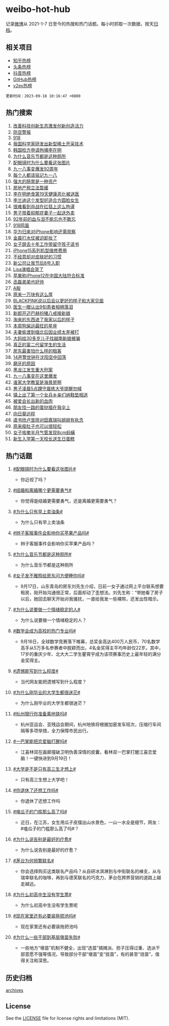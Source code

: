 # weibo-hot-hub

记录[微博](https://www.weibo.com)从 2021-1-7 日至今的热搜和热门话题。每小时抓取一次数据，按天[归档](archives)。

## 相关项目

- [知乎热榜](https://github.com/lonnyzhang423/zhihu-hot-hub)
- [头条热榜](https://github.com/lonnyzhang423/toutiao-hot-hub)
- [抖音热榜](https://github.com/lonnyzhang423/douyin-hot-hub)
- [GitHub热榜](https://github.com/lonnyzhang423/github-hot-hub)
- [v2ex热榜](https://github.com/lonnyzhang423/v2ex-hot-hub)


`更新时间：2023-09-18 10:16:47 +0800`

## 热门搜索

1. [改善科技创新生态激发创新创造活力](https://m.weibo.cn/search?containerid=100103type%3D1%26t%3D10%26q%3D%23%E6%94%B9%E5%96%84%E7%A7%91%E6%8A%80%E5%88%9B%E6%96%B0%E7%94%9F%E6%80%81%E6%BF%80%E5%8F%91%E5%88%9B%E6%96%B0%E5%88%9B%E9%80%A0%E6%B4%BB%E5%8A%9B%23&stream_entry_id=51&isnewpage=1&extparam=seat%3D1%26cate%3D10103%26stream_entry_id%3D51%26pos%3D0%26dgr%3D0%26c_type%3D51%26filter_type%3Drealtimehot%26display_time%3D1695003406%26pre_seqid%3D169500340647306408136)
1. [防空警报](https://m.weibo.cn/search?containerid=100103type%3D1%26t%3D10%26q%3D%E9%98%B2%E7%A9%BA%E8%AD%A6%E6%8A%A5&stream_entry_id=31&isnewpage=1&extparam=seat%3D1%26cate%3D5001%26stream_entry_id%3D31%26flag%3D1%26filter_type%3Drealtimehot%26c_type%3D31%26lcate%3D5001%26pos%3D0%26q%3D%25E9%2598%25B2%25E7%25A9%25BA%25E8%25AD%25A6%25E6%258A%25A5%26dgr%3D0%26band_rank%3D1%26realpos%3D1%26display_time%3D1695003406%26pre_seqid%3D169500340647306408136)
1. [918](https://m.weibo.cn/search?containerid=100103type%3D1%26t%3D10%26q%3D918&stream_entry_id=31&isnewpage=1&extparam=seat%3D1%26cate%3D5001%26stream_entry_id%3D31%26flag%3D16%26filter_type%3Drealtimehot%26c_type%3D31%26lcate%3D5001%26pos%3D1%26q%3D918%26dgr%3D0%26band_rank%3D2%26realpos%3D2%26display_time%3D1695003406%26pre_seqid%3D169500340647306408136)
1. [我国科学家研发出新型稀土开采技术](https://m.weibo.cn/search?containerid=100103type%3D1%26t%3D10%26q%3D%23%E6%88%91%E5%9B%BD%E7%A7%91%E5%AD%A6%E5%AE%B6%E7%A0%94%E5%8F%91%E5%87%BA%E6%96%B0%E5%9E%8B%E7%A8%80%E5%9C%9F%E5%BC%80%E9%87%87%E6%8A%80%E6%9C%AF%23&stream_entry_id=31&isnewpage=1&extparam=seat%3D1%26cate%3D5001%26stream_entry_id%3D31%26flag%3D0%26filter_type%3Drealtimehot%26c_type%3D31%26lcate%3D5001%26pos%3D2%26q%3D%2523%25E6%2588%2591%25E5%259B%25BD%25E7%25A7%2591%25E5%25AD%25A6%25E5%25AE%25B6%25E7%25A0%2594%25E5%258F%2591%25E5%2587%25BA%25E6%2596%25B0%25E5%259E%258B%25E7%25A8%2580%25E5%259C%259F%25E5%25BC%2580%25E9%2587%2587%25E6%258A%2580%25E6%259C%25AF%2523%26dgr%3D0%26band_rank%3D3%26realpos%3D3%26display_time%3D1695003406%26pre_seqid%3D169500340647306408136)
1. [韩国检方申请拘捕李在明](https://m.weibo.cn/search?containerid=100103type%3D1%26t%3D10%26q%3D%23%E9%9F%A9%E5%9B%BD%E6%A3%80%E6%96%B9%E7%94%B3%E8%AF%B7%E6%8B%98%E6%8D%95%E6%9D%8E%E5%9C%A8%E6%98%8E%23&stream_entry_id=31&isnewpage=1&extparam=seat%3D1%26cate%3D5001%26stream_entry_id%3D31%26flag%3D1%26filter_type%3Drealtimehot%26c_type%3D31%26lcate%3D5001%26pos%3D3%26q%3D%2523%25E9%259F%25A9%25E5%259B%25BD%25E6%25A3%2580%25E6%2596%25B9%25E7%2594%25B3%25E8%25AF%25B7%25E6%258B%2598%25E6%258D%2595%25E6%259D%258E%25E5%259C%25A8%25E6%2598%258E%2523%26dgr%3D0%26band_rank%3D4%26realpos%3D4%26display_time%3D1695003406%26pre_seqid%3D169500340647306408136)
1. [为什么音乐节都是这种厕所](https://m.weibo.cn/search?containerid=100103type%3D1%26t%3D10%26q%3D%23%E4%B8%BA%E4%BB%80%E4%B9%88%E9%9F%B3%E4%B9%90%E8%8A%82%E9%83%BD%E6%98%AF%E8%BF%99%E7%A7%8D%E5%8E%95%E6%89%80%23&stream_entry_id=31&isnewpage=1&extparam=seat%3D1%26cate%3D5001%26stream_entry_id%3D31%26flag%3D1%26filter_type%3Drealtimehot%26c_type%3D31%26lcate%3D5001%26pos%3D4%26q%3D%2523%25E4%25B8%25BA%25E4%25BB%2580%25E4%25B9%2588%25E9%259F%25B3%25E4%25B9%2590%25E8%258A%2582%25E9%2583%25BD%25E6%2598%25AF%25E8%25BF%2599%25E7%25A7%258D%25E5%258E%2595%25E6%2589%2580%2523%26dgr%3D0%26band_rank%3D5%26realpos%3D5%26display_time%3D1695003406%26pre_seqid%3D169500340647306408136)
1. [配眼镜时为什么要看这张图片](https://m.weibo.cn/search?containerid=100103type%3D1%26t%3D10%26q%3D%23%E9%85%8D%E7%9C%BC%E9%95%9C%E6%97%B6%E4%B8%BA%E4%BB%80%E4%B9%88%E8%A6%81%E7%9C%8B%E8%BF%99%E5%BC%A0%E5%9B%BE%E7%89%87%23&stream_entry_id=31&isnewpage=1&extparam=seat%3D1%26cate%3D5001%26stream_entry_id%3D31%26flag%3D2%26filter_type%3Drealtimehot%26c_type%3D31%26lcate%3D5001%26pos%3D5%26q%3D%2523%25E9%2585%258D%25E7%259C%25BC%25E9%2595%259C%25E6%2597%25B6%25E4%25B8%25BA%25E4%25BB%2580%25E4%25B9%2588%25E8%25A6%2581%25E7%259C%258B%25E8%25BF%2599%25E5%25BC%25A0%25E5%259B%25BE%25E7%2589%2587%2523%26dgr%3D0%26band_rank%3D6%26realpos%3D6%26display_time%3D1695003406%26pre_seqid%3D169500340647306408136)
1. [九一八事变爆发92周年](https://m.weibo.cn/search?containerid=100103type%3D1%26t%3D10%26q%3D%23%E4%B9%9D%E4%B8%80%E5%85%AB%E4%BA%8B%E5%8F%98%E7%88%86%E5%8F%9192%E5%91%A8%E5%B9%B4%23&stream_entry_id=31&isnewpage=1&extparam=seat%3D1%26cate%3D5001%26stream_entry_id%3D31%26flag%3D16%26filter_type%3Drealtimehot%26c_type%3D31%26lcate%3D5001%26pos%3D6%26q%3D%2523%25E4%25B9%259D%25E4%25B8%2580%25E5%2585%25AB%25E4%25BA%258B%25E5%258F%2598%25E7%2588%2586%25E5%258F%259192%25E5%2591%25A8%25E5%25B9%25B4%2523%26dgr%3D0%26band_rank%3D7%26realpos%3D7%26display_time%3D1695003406%26pre_seqid%3D169500340647306408136)
1. [每个人都该铭记九一八](https://m.weibo.cn/search?containerid=100103type%3D1%26t%3D10%26q%3D%23%E6%AF%8F%E4%B8%AA%E4%BA%BA%E9%83%BD%E8%AF%A5%E9%93%AD%E8%AE%B0%E4%B9%9D%E4%B8%80%E5%85%AB%23&stream_entry_id=31&isnewpage=1&extparam=seat%3D1%26cate%3D5001%26stream_entry_id%3D31%26flag%3D16%26filter_type%3Drealtimehot%26c_type%3D31%26lcate%3D5001%26pos%3D7%26q%3D%2523%25E6%25AF%258F%25E4%25B8%25AA%25E4%25BA%25BA%25E9%2583%25BD%25E8%25AF%25A5%25E9%2593%25AD%25E8%25AE%25B0%25E4%25B9%259D%25E4%25B8%2580%25E5%2585%25AB%2523%26dgr%3D0%26band_rank%3D8%26realpos%3D8%26display_time%3D1695003406%26pre_seqid%3D169500340647306408136)
1. [强大的肠胃是一种资产](https://m.weibo.cn/search?containerid=100103type%3D1%26t%3D10%26q%3D%E5%BC%BA%E5%A4%A7%E7%9A%84%E8%82%A0%E8%83%83%E6%98%AF%E4%B8%80%E7%A7%8D%E8%B5%84%E4%BA%A7&stream_entry_id=31&isnewpage=1&extparam=seat%3D1%26cate%3D5001%26stream_entry_id%3D31%26flag%3D1%26filter_type%3Drealtimehot%26c_type%3D31%26lcate%3D5001%26pos%3D8%26q%3D%25E5%25BC%25BA%25E5%25A4%25A7%25E7%259A%2584%25E8%2582%25A0%25E8%2583%2583%25E6%2598%25AF%25E4%25B8%2580%25E7%25A7%258D%25E8%25B5%2584%25E4%25BA%25A7%26dgr%3D0%26band_rank%3D9%26realpos%3D9%26display_time%3D1695003406%26pre_seqid%3D169500340647306408136)
1. [房地产税立法暂缓](https://m.weibo.cn/search?containerid=100103type%3D1%26t%3D10%26q%3D%23%E6%88%BF%E5%9C%B0%E4%BA%A7%E7%A8%8E%E7%AB%8B%E6%B3%95%E6%9A%82%E7%BC%93%23&stream_entry_id=31&isnewpage=1&extparam=seat%3D1%26cate%3D5001%26stream_entry_id%3D31%26flag%3D1%26filter_type%3Drealtimehot%26c_type%3D31%26lcate%3D5001%26pos%3D9%26q%3D%2523%25E6%2588%25BF%25E5%259C%25B0%25E4%25BA%25A7%25E7%25A8%258E%25E7%25AB%258B%25E6%25B3%2595%25E6%259A%2582%25E7%25BC%2593%2523%26dgr%3D0%26band_rank%3D10%26realpos%3D10%26display_time%3D1695003406%26pre_seqid%3D169500340647306408136)
1. [李在明绝食第19天健康恶化被送医](https://m.weibo.cn/search?containerid=100103type%3D1%26t%3D10%26q%3D%23%E6%9D%8E%E5%9C%A8%E6%98%8E%E7%BB%9D%E9%A3%9F%E7%AC%AC19%E5%A4%A9%E5%81%A5%E5%BA%B7%E6%81%B6%E5%8C%96%E8%A2%AB%E9%80%81%E5%8C%BB%23&stream_entry_id=31&isnewpage=1&extparam=seat%3D1%26cate%3D5001%26stream_entry_id%3D31%26flag%3D2%26filter_type%3Drealtimehot%26c_type%3D31%26lcate%3D5001%26pos%3D10%26q%3D%2523%25E6%259D%258E%25E5%259C%25A8%25E6%2598%258E%25E7%25BB%259D%25E9%25A3%259F%25E7%25AC%25AC19%25E5%25A4%25A9%25E5%2581%25A5%25E5%25BA%25B7%25E6%2581%25B6%25E5%258C%2596%25E8%25A2%25AB%25E9%2580%2581%25E5%258C%25BB%2523%26dgr%3D0%26band_rank%3D11%26realpos%3D11%26display_time%3D1695003406%26pre_seqid%3D169500340647306408136)
1. [李兰迪这个发型好适合方圆脸女生](https://m.weibo.cn/search?containerid=100103type%3D1%26t%3D10%26q%3D%E6%9D%8E%E5%85%B0%E8%BF%AA%E8%BF%99%E4%B8%AA%E5%8F%91%E5%9E%8B%E5%A5%BD%E9%80%82%E5%90%88%E6%96%B9%E5%9C%86%E8%84%B8%E5%A5%B3%E7%94%9F&stream_entry_id=31&isnewpage=1&extparam=seat%3D1%26cate%3D5001%26stream_entry_id%3D31%26flag%3D0%26filter_type%3Drealtimehot%26c_type%3D31%26lcate%3D5001%26pos%3D11%26q%3D%25E6%259D%258E%25E5%2585%25B0%25E8%25BF%25AA%25E8%25BF%2599%25E4%25B8%25AA%25E5%258F%2591%25E5%259E%258B%25E5%25A5%25BD%25E9%2580%2582%25E5%2590%2588%25E6%2596%25B9%25E5%259C%2586%25E8%2584%25B8%25E5%25A5%25B3%25E7%2594%259F%26dgr%3D0%26band_rank%3D12%26realpos%3D12%26display_time%3D1695003406%26pre_seqid%3D169500340647306408136)
1. [很难看到肖战在红毯上这么拘谨](https://m.weibo.cn/search?containerid=100103type%3D1%26t%3D10%26q%3D%E5%BE%88%E9%9A%BE%E7%9C%8B%E5%88%B0%E8%82%96%E6%88%98%E5%9C%A8%E7%BA%A2%E6%AF%AF%E4%B8%8A%E8%BF%99%E4%B9%88%E6%8B%98%E8%B0%A8&stream_entry_id=31&isnewpage=1&extparam=seat%3D1%26cate%3D5001%26stream_entry_id%3D31%26flag%3D2%26filter_type%3Drealtimehot%26c_type%3D31%26lcate%3D5001%26pos%3D12%26q%3D%25E5%25BE%2588%25E9%259A%25BE%25E7%259C%258B%25E5%2588%25B0%25E8%2582%2596%25E6%2588%2598%25E5%259C%25A8%25E7%25BA%25A2%25E6%25AF%25AF%25E4%25B8%258A%25E8%25BF%2599%25E4%25B9%2588%25E6%258B%2598%25E8%25B0%25A8%26dgr%3D0%26band_rank%3D13%26realpos%3D13%26display_time%3D1695003406%26pre_seqid%3D169500340647306408136)
1. [男子带着抑郁症妻子一起送外卖](https://m.weibo.cn/search?containerid=100103type%3D1%26t%3D10%26q%3D%23%E7%94%B7%E5%AD%90%E5%B8%A6%E7%9D%80%E6%8A%91%E9%83%81%E7%97%87%E5%A6%BB%E5%AD%90%E4%B8%80%E8%B5%B7%E9%80%81%E5%A4%96%E5%8D%96%23&stream_entry_id=31&isnewpage=1&extparam=seat%3D1%26cate%3D5001%26stream_entry_id%3D31%26flag%3D1%26filter_type%3Drealtimehot%26c_type%3D31%26lcate%3D5001%26pos%3D13%26q%3D%2523%25E7%2594%25B7%25E5%25AD%2590%25E5%25B8%25A6%25E7%259D%2580%25E6%258A%2591%25E9%2583%2581%25E7%2597%2587%25E5%25A6%25BB%25E5%25AD%2590%25E4%25B8%2580%25E8%25B5%25B7%25E9%2580%2581%25E5%25A4%2596%25E5%258D%2596%2523%26dgr%3D0%26band_rank%3D14%26realpos%3D14%26display_time%3D1695003406%26pre_seqid%3D169500340647306408136)
1. [92年前的血与泪不能忘也不敢忘](https://m.weibo.cn/search?containerid=100103type%3D1%26t%3D10%26q%3D%2392%E5%B9%B4%E5%89%8D%E7%9A%84%E8%A1%80%E4%B8%8E%E6%B3%AA%E4%B8%8D%E8%83%BD%E5%BF%98%E4%B9%9F%E4%B8%8D%E6%95%A2%E5%BF%98%23&stream_entry_id=31&isnewpage=1&extparam=seat%3D1%26cate%3D5001%26stream_entry_id%3D31%26flag%3D0%26filter_type%3Drealtimehot%26c_type%3D31%26lcate%3D5001%26pos%3D14%26q%3D%252392%25E5%25B9%25B4%25E5%2589%258D%25E7%259A%2584%25E8%25A1%2580%25E4%25B8%258E%25E6%25B3%25AA%25E4%25B8%258D%25E8%2583%25BD%25E5%25BF%2598%25E4%25B9%259F%25E4%25B8%258D%25E6%2595%25A2%25E5%25BF%2598%2523%26dgr%3D0%26band_rank%3D15%26realpos%3D15%26display_time%3D1695003406%26pre_seqid%3D169500340647306408136)
1. [918鸣笛](https://m.weibo.cn/search?containerid=100103type%3D1%26t%3D10%26q%3D918%E9%B8%A3%E7%AC%9B&stream_entry_id=31&isnewpage=1&extparam=seat%3D1%26cate%3D5001%26stream_entry_id%3D31%26flag%3D1%26filter_type%3Drealtimehot%26c_type%3D31%26lcate%3D5001%26pos%3D15%26q%3D918%25E9%25B8%25A3%25E7%25AC%259B%26dgr%3D0%26band_rank%3D16%26realpos%3D16%26display_time%3D1695003406%26pre_seqid%3D169500340647306408136)
1. [华为归来对iPhone影响还需观察](https://m.weibo.cn/search?containerid=100103type%3D1%26t%3D10%26q%3D%23%E5%8D%8E%E4%B8%BA%E5%BD%92%E6%9D%A5%E5%AF%B9iPhone%E5%BD%B1%E5%93%8D%E8%BF%98%E9%9C%80%E8%A7%82%E5%AF%9F%23&stream_entry_id=31&isnewpage=1&extparam=seat%3D1%26cate%3D5001%26stream_entry_id%3D31%26flag%3D1%26filter_type%3Drealtimehot%26c_type%3D31%26lcate%3D5001%26pos%3D16%26q%3D%2523%25E5%258D%258E%25E4%25B8%25BA%25E5%25BD%2592%25E6%259D%25A5%25E5%25AF%25B9iPhone%25E5%25BD%25B1%25E5%2593%258D%25E8%25BF%2598%25E9%259C%2580%25E8%25A7%2582%25E5%25AF%259F%2523%26dgr%3D0%26band_rank%3D17%26realpos%3D17%26display_time%3D1695003406%26pre_seqid%3D169500340647306408136)
1. [金晨打水仗被迫卸妆了](https://m.weibo.cn/search?containerid=100103type%3D1%26t%3D10%26q%3D%23%E9%87%91%E6%99%A8%E6%89%93%E6%B0%B4%E4%BB%97%E8%A2%AB%E8%BF%AB%E5%8D%B8%E5%A6%86%E4%BA%86%23&stream_entry_id=31&isnewpage=1&extparam=seat%3D1%26cate%3D5001%26stream_entry_id%3D31%26flag%3D0%26filter_type%3Drealtimehot%26c_type%3D31%26lcate%3D5001%26pos%3D17%26q%3D%2523%25E9%2587%2591%25E6%2599%25A8%25E6%2589%2593%25E6%25B0%25B4%25E4%25BB%2597%25E8%25A2%25AB%25E8%25BF%25AB%25E5%258D%25B8%25E5%25A6%2586%25E4%25BA%2586%2523%26dgr%3D0%26band_rank%3D18%26realpos%3D18%26display_time%3D1695003406%26pre_seqid%3D169500340647306408136)
1. [女子辞去十年工作带留守孩子读书](https://m.weibo.cn/search?containerid=100103type%3D1%26t%3D10%26q%3D%23%E5%A5%B3%E5%AD%90%E8%BE%9E%E5%8E%BB%E5%8D%81%E5%B9%B4%E5%B7%A5%E4%BD%9C%E5%B8%A6%E7%95%99%E5%AE%88%E5%AD%A9%E5%AD%90%E8%AF%BB%E4%B9%A6%23&stream_entry_id=31&isnewpage=1&extparam=seat%3D1%26cate%3D5001%26stream_entry_id%3D31%26flag%3D32768%26filter_type%3Drealtimehot%26c_type%3D31%26lcate%3D5001%26pos%3D18%26q%3D%2523%25E5%25A5%25B3%25E5%25AD%2590%25E8%25BE%259E%25E5%258E%25BB%25E5%258D%2581%25E5%25B9%25B4%25E5%25B7%25A5%25E4%25BD%259C%25E5%25B8%25A6%25E7%2595%2599%25E5%25AE%2588%25E5%25AD%25A9%25E5%25AD%2590%25E8%25AF%25BB%25E4%25B9%25A6%2523%26dgr%3D0%26band_rank%3D19%26realpos%3D19%26display_time%3D1695003406%26pre_seqid%3D169500340647306408136)
1. [iPhone15系列机型维修费用](https://m.weibo.cn/search?containerid=100103type%3D1%26t%3D10%26q%3D%23iPhone15%E7%B3%BB%E5%88%97%E6%9C%BA%E5%9E%8B%E7%BB%B4%E4%BF%AE%E8%B4%B9%E7%94%A8%23&stream_entry_id=31&isnewpage=1&extparam=seat%3D1%26cate%3D5001%26stream_entry_id%3D31%26flag%3D1%26filter_type%3Drealtimehot%26c_type%3D31%26lcate%3D5001%26pos%3D19%26q%3D%2523iPhone15%25E7%25B3%25BB%25E5%2588%2597%25E6%259C%25BA%25E5%259E%258B%25E7%25BB%25B4%25E4%25BF%25AE%25E8%25B4%25B9%25E7%2594%25A8%2523%26dgr%3D0%26band_rank%3D20%26realpos%3D20%26display_time%3D1695003406%26pre_seqid%3D169500340647306408136)
1. [不经意却对皮肤好的习惯](https://m.weibo.cn/search?containerid=100103type%3D1%26t%3D10%26q%3D%23%E4%B8%8D%E7%BB%8F%E6%84%8F%E5%8D%B4%E5%AF%B9%E7%9A%AE%E8%82%A4%E5%A5%BD%E7%9A%84%E4%B9%A0%E6%83%AF%23&stream_entry_id=31&isnewpage=1&extparam=seat%3D1%26cate%3D5001%26stream_entry_id%3D31%26flag%3D0%26filter_type%3Drealtimehot%26c_type%3D31%26lcate%3D5001%26pos%3D20%26q%3D%2523%25E4%25B8%258D%25E7%25BB%258F%25E6%2584%258F%25E5%258D%25B4%25E5%25AF%25B9%25E7%259A%25AE%25E8%2582%25A4%25E5%25A5%25BD%25E7%259A%2584%25E4%25B9%25A0%25E6%2583%25AF%2523%26dgr%3D0%26band_rank%3D21%26realpos%3D21%26display_time%3D1695003406%26pre_seqid%3D169500340647306408136)
1. [新公司让我节后8号入职](https://m.weibo.cn/search?containerid=100103type%3D1%26t%3D10%26q%3D%23%E6%96%B0%E5%85%AC%E5%8F%B8%E8%AE%A9%E6%88%91%E8%8A%82%E5%90%8E8%E5%8F%B7%E5%85%A5%E8%81%8C%23&stream_entry_id=31&isnewpage=1&extparam=seat%3D1%26cate%3D5001%26stream_entry_id%3D31%26flag%3D1%26filter_type%3Drealtimehot%26c_type%3D31%26lcate%3D5001%26pos%3D21%26q%3D%2523%25E6%2596%25B0%25E5%2585%25AC%25E5%258F%25B8%25E8%25AE%25A9%25E6%2588%2591%25E8%258A%2582%25E5%2590%258E8%25E5%258F%25B7%25E5%2585%25A5%25E8%2581%258C%2523%26dgr%3D0%26band_rank%3D22%26realpos%3D22%26display_time%3D1695003406%26pre_seqid%3D169500340647306408136)
1. [Lisa演唱会哭了](https://m.weibo.cn/search?containerid=100103type%3D1%26t%3D10%26q%3D%23Lisa%E6%BC%94%E5%94%B1%E4%BC%9A%E5%93%AD%E4%BA%86%23&stream_entry_id=31&isnewpage=1&extparam=seat%3D1%26cate%3D5001%26stream_entry_id%3D31%26flag%3D2%26filter_type%3Drealtimehot%26c_type%3D31%26lcate%3D5001%26pos%3D22%26q%3D%2523Lisa%25E6%25BC%2594%25E5%2594%25B1%25E4%25BC%259A%25E5%2593%25AD%25E4%25BA%2586%2523%26dgr%3D0%26band_rank%3D23%26realpos%3D23%26display_time%3D1695003406%26pre_seqid%3D169500340647306408136)
1. [苹果称iPhone12在中国大陆符合标准](https://m.weibo.cn/search?containerid=100103type%3D1%26t%3D10%26q%3D%23%E8%8B%B9%E6%9E%9C%E7%A7%B0iPhone12%E5%9C%A8%E4%B8%AD%E5%9B%BD%E5%A4%A7%E9%99%86%E7%AC%A6%E5%90%88%E6%A0%87%E5%87%86%23&stream_entry_id=31&isnewpage=1&extparam=seat%3D1%26cate%3D5001%26stream_entry_id%3D31%26flag%3D0%26filter_type%3Drealtimehot%26c_type%3D31%26lcate%3D5001%26pos%3D23%26q%3D%2523%25E8%258B%25B9%25E6%259E%259C%25E7%25A7%25B0iPhone12%25E5%259C%25A8%25E4%25B8%25AD%25E5%259B%25BD%25E5%25A4%25A7%25E9%2599%2586%25E7%25AC%25A6%25E5%2590%2588%25E6%25A0%2587%25E5%2587%2586%2523%26dgr%3D0%26band_rank%3D24%26realpos%3D24%26display_time%3D1695003406%26pre_seqid%3D169500340647306408136)
1. [丞磊弟弟也好帅](https://m.weibo.cn/search?containerid=100103type%3D1%26t%3D10%26q%3D%23%E4%B8%9E%E7%A3%8A%E5%BC%9F%E5%BC%9F%E4%B9%9F%E5%A5%BD%E5%B8%85%23&stream_entry_id=31&isnewpage=1&extparam=seat%3D1%26cate%3D5001%26stream_entry_id%3D31%26flag%3D1%26filter_type%3Drealtimehot%26c_type%3D31%26lcate%3D5001%26pos%3D24%26q%3D%2523%25E4%25B8%259E%25E7%25A3%258A%25E5%25BC%259F%25E5%25BC%259F%25E4%25B9%259F%25E5%25A5%25BD%25E5%25B8%2585%2523%26dgr%3D0%26band_rank%3D25%26realpos%3D25%26display_time%3D1695003406%26pre_seqid%3D169500340647306408136)
1. [A股](https://m.weibo.cn/search?containerid=100103type%3D1%26t%3D10%26q%3DA%E8%82%A1&stream_entry_id=31&isnewpage=1&extparam=seat%3D1%26cate%3D5001%26stream_entry_id%3D31%26flag%3D1%26filter_type%3Drealtimehot%26c_type%3D31%26lcate%3D5001%26pos%3D25%26q%3DA%25E8%2582%25A1%26dgr%3D0%26band_rank%3D26%26realpos%3D26%26display_time%3D1695003406%26pre_seqid%3D169500340647306408136)
1. [原来一万块有这么厚](https://m.weibo.cn/search?containerid=100103type%3D1%26t%3D10%26q%3D%23%E5%8E%9F%E6%9D%A5%E4%B8%80%E4%B8%87%E5%9D%97%E6%9C%89%E8%BF%99%E4%B9%88%E5%8E%9A%23&stream_entry_id=31&isnewpage=1&extparam=seat%3D1%26cate%3D5001%26stream_entry_id%3D31%26flag%3D0%26filter_type%3Drealtimehot%26c_type%3D31%26lcate%3D5001%26pos%3D26%26q%3D%2523%25E5%258E%259F%25E6%259D%25A5%25E4%25B8%2580%25E4%25B8%2587%25E5%259D%2597%25E6%259C%2589%25E8%25BF%2599%25E4%25B9%2588%25E5%258E%259A%2523%26dgr%3D0%26band_rank%3D27%26realpos%3D27%26display_time%3D1695003406%26pre_seqid%3D169500340647306408136)
1. [BLACKPINK说以后会以更好的样子和大家见面](https://m.weibo.cn/search?containerid=100103type%3D1%26t%3D10%26q%3D%23BLACKPINK%E8%AF%B4%E4%BB%A5%E5%90%8E%E4%BC%9A%E4%BB%A5%E6%9B%B4%E5%A5%BD%E7%9A%84%E6%A0%B7%E5%AD%90%E5%92%8C%E5%A4%A7%E5%AE%B6%E8%A7%81%E9%9D%A2%23&stream_entry_id=31&isnewpage=1&extparam=seat%3D1%26cate%3D5001%26stream_entry_id%3D31%26flag%3D0%26filter_type%3Drealtimehot%26c_type%3D31%26lcate%3D5001%26pos%3D27%26q%3D%2523BLACKPINK%25E8%25AF%25B4%25E4%25BB%25A5%25E5%2590%258E%25E4%25BC%259A%25E4%25BB%25A5%25E6%259B%25B4%25E5%25A5%25BD%25E7%259A%2584%25E6%25A0%25B7%25E5%25AD%2590%25E5%2592%258C%25E5%25A4%25A7%25E5%25AE%25B6%25E8%25A7%2581%25E9%259D%25A2%2523%26dgr%3D0%26band_rank%3D28%26realpos%3D28%26display_time%3D1695003406%26pre_seqid%3D169500340647306408136)
1. [医生一眼认出9旬患者相拥落泪](https://m.weibo.cn/search?containerid=100103type%3D1%26t%3D10%26q%3D%23%E5%8C%BB%E7%94%9F%E4%B8%80%E7%9C%BC%E8%AE%A4%E5%87%BA9%E6%97%AC%E6%82%A3%E8%80%85%E7%9B%B8%E6%8B%A5%E8%90%BD%E6%B3%AA%23&stream_entry_id=31&isnewpage=1&extparam=seat%3D1%26cate%3D5001%26stream_entry_id%3D31%26flag%3D32768%26filter_type%3Drealtimehot%26c_type%3D31%26lcate%3D5001%26pos%3D28%26q%3D%2523%25E5%258C%25BB%25E7%2594%259F%25E4%25B8%2580%25E7%259C%25BC%25E8%25AE%25A4%25E5%2587%25BA9%25E6%2597%25AC%25E6%2582%25A3%25E8%2580%2585%25E7%259B%25B8%25E6%258B%25A5%25E8%2590%25BD%25E6%25B3%25AA%2523%26dgr%3D0%26band_rank%3D29%26realpos%3D29%26display_time%3D1695003406%26pre_seqid%3D169500340647306408136)
1. [新郎开迈巴赫扮猪八戒接新娘](https://m.weibo.cn/search?containerid=100103type%3D1%26t%3D10%26q%3D%23%E6%96%B0%E9%83%8E%E5%BC%80%E8%BF%88%E5%B7%B4%E8%B5%AB%E6%89%AE%E7%8C%AA%E5%85%AB%E6%88%92%E6%8E%A5%E6%96%B0%E5%A8%98%23&stream_entry_id=31&isnewpage=1&extparam=seat%3D1%26cate%3D5001%26stream_entry_id%3D31%26flag%3D0%26filter_type%3Drealtimehot%26c_type%3D31%26lcate%3D5001%26pos%3D29%26q%3D%2523%25E6%2596%25B0%25E9%2583%258E%25E5%25BC%2580%25E8%25BF%2588%25E5%25B7%25B4%25E8%25B5%25AB%25E6%2589%25AE%25E7%258C%25AA%25E5%2585%25AB%25E6%2588%2592%25E6%258E%25A5%25E6%2596%25B0%25E5%25A8%2598%2523%26dgr%3D0%26band_rank%3D30%26realpos%3D30%26display_time%3D1695003406%26pre_seqid%3D169500340647306408136)
1. [淘来的东西进了我家以后的样子](https://m.weibo.cn/search?containerid=100103type%3D1%26t%3D10%26q%3D%E6%B7%98%E6%9D%A5%E7%9A%84%E4%B8%9C%E8%A5%BF%E8%BF%9B%E4%BA%86%E6%88%91%E5%AE%B6%E4%BB%A5%E5%90%8E%E7%9A%84%E6%A0%B7%E5%AD%90&stream_entry_id=31&isnewpage=1&extparam=seat%3D1%26cate%3D5001%26stream_entry_id%3D31%26flag%3D1%26filter_type%3Drealtimehot%26c_type%3D31%26lcate%3D5001%26pos%3D30%26q%3D%25E6%25B7%2598%25E6%259D%25A5%25E7%259A%2584%25E4%25B8%259C%25E8%25A5%25BF%25E8%25BF%259B%25E4%25BA%2586%25E6%2588%2591%25E5%25AE%25B6%25E4%25BB%25A5%25E5%2590%258E%25E7%259A%2584%25E6%25A0%25B7%25E5%25AD%2590%26dgr%3D0%26band_rank%3D31%26realpos%3D31%26display_time%3D1695003406%26pre_seqid%3D169500340647306408136)
1. [本周狗屎运最旺的星座](https://m.weibo.cn/search?containerid=100103type%3D1%26t%3D10%26q%3D%E6%9C%AC%E5%91%A8%E7%8B%97%E5%B1%8E%E8%BF%90%E6%9C%80%E6%97%BA%E7%9A%84%E6%98%9F%E5%BA%A7&stream_entry_id=31&isnewpage=1&extparam=seat%3D1%26cate%3D5001%26stream_entry_id%3D31%26flag%3D0%26filter_type%3Drealtimehot%26c_type%3D31%26lcate%3D5001%26pos%3D31%26q%3D%25E6%259C%25AC%25E5%2591%25A8%25E7%258B%2597%25E5%25B1%258E%25E8%25BF%2590%25E6%259C%2580%25E6%2597%25BA%25E7%259A%2584%25E6%2598%259F%25E5%25BA%25A7%26dgr%3D0%26band_rank%3D32%26realpos%3D32%26display_time%3D1695003406%26pre_seqid%3D169500340647306408136)
1. [夫妻偷渡到缅北后因业绩太差被打](https://m.weibo.cn/search?containerid=100103type%3D1%26t%3D10%26q%3D%23%E5%A4%AB%E5%A6%BB%E5%81%B7%E6%B8%A1%E5%88%B0%E7%BC%85%E5%8C%97%E5%90%8E%E5%9B%A0%E4%B8%9A%E7%BB%A9%E5%A4%AA%E5%B7%AE%E8%A2%AB%E6%89%93%23&stream_entry_id=31&isnewpage=1&extparam=seat%3D1%26cate%3D5001%26stream_entry_id%3D31%26flag%3D0%26filter_type%3Drealtimehot%26c_type%3D31%26lcate%3D5001%26pos%3D32%26q%3D%2523%25E5%25A4%25AB%25E5%25A6%25BB%25E5%2581%25B7%25E6%25B8%25A1%25E5%2588%25B0%25E7%25BC%2585%25E5%258C%2597%25E5%2590%258E%25E5%259B%25A0%25E4%25B8%259A%25E7%25BB%25A9%25E5%25A4%25AA%25E5%25B7%25AE%25E8%25A2%25AB%25E6%2589%2593%2523%26dgr%3D0%26band_rank%3D33%26realpos%3D33%26display_time%3D1695003406%26pre_seqid%3D169500340647306408136)
1. [大妈给30多岁儿子找越南新娘被骗](https://m.weibo.cn/search?containerid=100103type%3D1%26t%3D10%26q%3D%23%E5%A4%A7%E5%A6%88%E7%BB%9930%E5%A4%9A%E5%B2%81%E5%84%BF%E5%AD%90%E6%89%BE%E8%B6%8A%E5%8D%97%E6%96%B0%E5%A8%98%E8%A2%AB%E9%AA%97%23&stream_entry_id=31&isnewpage=1&extparam=seat%3D1%26cate%3D5001%26stream_entry_id%3D31%26flag%3D1%26filter_type%3Drealtimehot%26c_type%3D31%26lcate%3D5001%26pos%3D33%26q%3D%2523%25E5%25A4%25A7%25E5%25A6%2588%25E7%25BB%259930%25E5%25A4%259A%25E5%25B2%2581%25E5%2584%25BF%25E5%25AD%2590%25E6%2589%25BE%25E8%25B6%258A%25E5%258D%2597%25E6%2596%25B0%25E5%25A8%2598%25E8%25A2%25AB%25E9%25AA%2597%2523%26dgr%3D0%26band_rank%3D34%26realpos%3D34%26display_time%3D1695003406%26pre_seqid%3D169500340647306408136)
1. [真正的富二代留学生的生活](https://m.weibo.cn/search?containerid=100103type%3D1%26t%3D10%26q%3D%E7%9C%9F%E6%AD%A3%E7%9A%84%E5%AF%8C%E4%BA%8C%E4%BB%A3%E7%95%99%E5%AD%A6%E7%94%9F%E7%9A%84%E7%94%9F%E6%B4%BB&stream_entry_id=31&isnewpage=1&extparam=seat%3D1%26cate%3D5001%26stream_entry_id%3D31%26flag%3D0%26filter_type%3Drealtimehot%26c_type%3D31%26lcate%3D5001%26pos%3D34%26q%3D%25E7%259C%259F%25E6%25AD%25A3%25E7%259A%2584%25E5%25AF%258C%25E4%25BA%258C%25E4%25BB%25A3%25E7%2595%2599%25E5%25AD%25A6%25E7%2594%259F%25E7%259A%2584%25E7%2594%259F%25E6%25B4%25BB%26dgr%3D0%26band_rank%3D35%26realpos%3D35%26display_time%3D1695003406%26pre_seqid%3D169500340647306408136)
1. [房东最害怕什么样的租客](https://m.weibo.cn/search?containerid=100103type%3D1%26t%3D10%26q%3D%23%E6%88%BF%E4%B8%9C%E6%9C%80%E5%AE%B3%E6%80%95%E4%BB%80%E4%B9%88%E6%A0%B7%E7%9A%84%E7%A7%9F%E5%AE%A2%23&stream_entry_id=31&isnewpage=1&extparam=seat%3D1%26cate%3D5001%26stream_entry_id%3D31%26flag%3D1%26filter_type%3Drealtimehot%26c_type%3D31%26lcate%3D5001%26pos%3D35%26q%3D%2523%25E6%2588%25BF%25E4%25B8%259C%25E6%259C%2580%25E5%25AE%25B3%25E6%2580%2595%25E4%25BB%2580%25E4%25B9%2588%25E6%25A0%25B7%25E7%259A%2584%25E7%25A7%259F%25E5%25AE%25A2%2523%26dgr%3D0%26band_rank%3D36%26realpos%3D36%26display_time%3D1695003406%26pre_seqid%3D169500340647306408136)
1. [14声警世钟在沈阳空中回荡](https://m.weibo.cn/search?containerid=100103type%3D1%26t%3D10%26q%3D%2314%E5%A3%B0%E8%AD%A6%E4%B8%96%E9%92%9F%E5%9C%A8%E6%B2%88%E9%98%B3%E7%A9%BA%E4%B8%AD%E5%9B%9E%E8%8D%A1%23&stream_entry_id=31&isnewpage=1&extparam=seat%3D1%26cate%3D5001%26stream_entry_id%3D31%26flag%3D1%26filter_type%3Drealtimehot%26c_type%3D31%26lcate%3D5001%26pos%3D36%26q%3D%252314%25E5%25A3%25B0%25E8%25AD%25A6%25E4%25B8%2596%25E9%2592%259F%25E5%259C%25A8%25E6%25B2%2588%25E9%2598%25B3%25E7%25A9%25BA%25E4%25B8%25AD%25E5%259B%259E%25E8%258D%25A1%2523%26dgr%3D0%26band_rank%3D37%26realpos%3D37%26display_time%3D1695003406%26pre_seqid%3D169500340647306408136)
1. [磨牙的原因](https://m.weibo.cn/search?containerid=100103type%3D1%26t%3D10%26q%3D%23%E7%A3%A8%E7%89%99%E7%9A%84%E5%8E%9F%E5%9B%A0%23&stream_entry_id=31&isnewpage=1&extparam=seat%3D1%26cate%3D5001%26stream_entry_id%3D31%26flag%3D0%26filter_type%3Drealtimehot%26c_type%3D31%26lcate%3D5001%26pos%3D37%26q%3D%2523%25E7%25A3%25A8%25E7%2589%2599%25E7%259A%2584%25E5%258E%259F%25E5%259B%25A0%2523%26dgr%3D0%26band_rank%3D38%26realpos%3D38%26display_time%3D1695003406%26pre_seqid%3D169500340647306408136)
1. [黑龙江发生重大刑案](https://m.weibo.cn/search?containerid=100103type%3D1%26t%3D10%26q%3D%23%E9%BB%91%E9%BE%99%E6%B1%9F%E5%8F%91%E7%94%9F%E9%87%8D%E5%A4%A7%E5%88%91%E6%A1%88%23&stream_entry_id=31&isnewpage=1&extparam=seat%3D1%26cate%3D5001%26stream_entry_id%3D31%26flag%3D0%26filter_type%3Drealtimehot%26c_type%3D31%26lcate%3D5001%26pos%3D38%26q%3D%2523%25E9%25BB%2591%25E9%25BE%2599%25E6%25B1%259F%25E5%258F%2591%25E7%2594%259F%25E9%2587%258D%25E5%25A4%25A7%25E5%2588%2591%25E6%25A1%2588%2523%26dgr%3D0%26band_rank%3D39%26realpos%3D39%26display_time%3D1695003406%26pre_seqid%3D169500340647306408136)
1. [九一八事变在这里爆发](https://m.weibo.cn/search?containerid=100103type%3D1%26t%3D10%26q%3D%23%E4%B9%9D%E4%B8%80%E5%85%AB%E4%BA%8B%E5%8F%98%E5%9C%A8%E8%BF%99%E9%87%8C%E7%88%86%E5%8F%91%23&stream_entry_id=31&isnewpage=1&extparam=seat%3D1%26cate%3D5001%26stream_entry_id%3D31%26flag%3D0%26filter_type%3Drealtimehot%26c_type%3D31%26lcate%3D5001%26pos%3D39%26q%3D%2523%25E4%25B9%259D%25E4%25B8%2580%25E5%2585%25AB%25E4%25BA%258B%25E5%258F%2598%25E5%259C%25A8%25E8%25BF%2599%25E9%2587%258C%25E7%2588%2586%25E5%258F%2591%2523%26dgr%3D0%26band_rank%3D40%26realpos%3D40%26display_time%3D1695003406%26pre_seqid%3D169500340647306408136)
1. [谁家大学教室是海景房啊](https://m.weibo.cn/search?containerid=100103type%3D1%26t%3D10%26q%3D%23%E8%B0%81%E5%AE%B6%E5%A4%A7%E5%AD%A6%E6%95%99%E5%AE%A4%E6%98%AF%E6%B5%B7%E6%99%AF%E6%88%BF%E5%95%8A%23&stream_entry_id=31&isnewpage=1&extparam=seat%3D1%26cate%3D5001%26stream_entry_id%3D31%26flag%3D0%26filter_type%3Drealtimehot%26c_type%3D31%26lcate%3D5001%26pos%3D40%26q%3D%2523%25E8%25B0%2581%25E5%25AE%25B6%25E5%25A4%25A7%25E5%25AD%25A6%25E6%2595%2599%25E5%25AE%25A4%25E6%2598%25AF%25E6%25B5%25B7%25E6%2599%25AF%25E6%2588%25BF%25E5%2595%258A%2523%26dgr%3D0%26band_rank%3D41%26realpos%3D41%26display_time%3D1695003406%26pre_seqid%3D169500340647306408136)
1. [男子凌晨5点蹲守晨练大爷提醒勿喊](https://m.weibo.cn/search?containerid=100103type%3D1%26t%3D10%26q%3D%23%E7%94%B7%E5%AD%90%E5%87%8C%E6%99%A85%E7%82%B9%E8%B9%B2%E5%AE%88%E6%99%A8%E7%BB%83%E5%A4%A7%E7%88%B7%E6%8F%90%E9%86%92%E5%8B%BF%E5%96%8A%23&stream_entry_id=31&isnewpage=1&extparam=seat%3D1%26cate%3D5001%26stream_entry_id%3D31%26flag%3D1%26filter_type%3Drealtimehot%26c_type%3D31%26lcate%3D5001%26pos%3D41%26q%3D%2523%25E7%2594%25B7%25E5%25AD%2590%25E5%2587%258C%25E6%2599%25A85%25E7%2582%25B9%25E8%25B9%25B2%25E5%25AE%2588%25E6%2599%25A8%25E7%25BB%2583%25E5%25A4%25A7%25E7%2588%25B7%25E6%258F%2590%25E9%2586%2592%25E5%258B%25BF%25E5%2596%258A%2523%26dgr%3D0%26band_rank%3D42%26realpos%3D42%26display_time%3D1695003406%26pre_seqid%3D169500340647306408136)
1. [镇上出了第一个女兵乡亲们纳鞋垫相送](https://m.weibo.cn/search?containerid=100103type%3D1%26t%3D10%26q%3D%23%E9%95%87%E4%B8%8A%E5%87%BA%E4%BA%86%E7%AC%AC%E4%B8%80%E4%B8%AA%E5%A5%B3%E5%85%B5%E4%B9%A1%E4%BA%B2%E4%BB%AC%E7%BA%B3%E9%9E%8B%E5%9E%AB%E7%9B%B8%E9%80%81%23&stream_entry_id=31&isnewpage=1&extparam=seat%3D1%26cate%3D5001%26stream_entry_id%3D31%26flag%3D32768%26filter_type%3Drealtimehot%26c_type%3D31%26lcate%3D5001%26pos%3D42%26q%3D%2523%25E9%2595%2587%25E4%25B8%258A%25E5%2587%25BA%25E4%25BA%2586%25E7%25AC%25AC%25E4%25B8%2580%25E4%25B8%25AA%25E5%25A5%25B3%25E5%2585%25B5%25E4%25B9%25A1%25E4%25BA%25B2%25E4%25BB%25AC%25E7%25BA%25B3%25E9%259E%258B%25E5%259E%25AB%25E7%259B%25B8%25E9%2580%2581%2523%26dgr%3D0%26band_rank%3D43%26realpos%3D43%26display_time%3D1695003406%26pre_seqid%3D169500340647306408136)
1. [被爱会长出新的血肉](https://m.weibo.cn/search?containerid=100103type%3D1%26t%3D10%26q%3D%E8%A2%AB%E7%88%B1%E4%BC%9A%E9%95%BF%E5%87%BA%E6%96%B0%E7%9A%84%E8%A1%80%E8%82%89&stream_entry_id=31&isnewpage=1&extparam=seat%3D1%26cate%3D5001%26stream_entry_id%3D31%26flag%3D0%26filter_type%3Drealtimehot%26c_type%3D31%26lcate%3D5001%26pos%3D43%26q%3D%25E8%25A2%25AB%25E7%2588%25B1%25E4%25BC%259A%25E9%2595%25BF%25E5%2587%25BA%25E6%2596%25B0%25E7%259A%2584%25E8%25A1%2580%25E8%2582%2589%26dgr%3D0%26band_rank%3D44%26realpos%3D44%26display_time%3D1695003406%26pre_seqid%3D169500340647306408136)
1. [朋友找一路的蛋挞插在我伞上](https://m.weibo.cn/search?containerid=100103type%3D1%26t%3D10%26q%3D%23%E6%9C%8B%E5%8F%8B%E6%89%BE%E4%B8%80%E8%B7%AF%E7%9A%84%E8%9B%8B%E6%8C%9E%E6%8F%92%E5%9C%A8%E6%88%91%E4%BC%9E%E4%B8%8A%23&stream_entry_id=31&isnewpage=1&extparam=seat%3D1%26cate%3D5001%26stream_entry_id%3D31%26flag%3D0%26filter_type%3Drealtimehot%26c_type%3D31%26lcate%3D5001%26pos%3D44%26q%3D%2523%25E6%259C%258B%25E5%258F%258B%25E6%2589%25BE%25E4%25B8%2580%25E8%25B7%25AF%25E7%259A%2584%25E8%259B%258B%25E6%258C%259E%25E6%258F%2592%25E5%259C%25A8%25E6%2588%2591%25E4%25BC%259E%25E4%25B8%258A%2523%26dgr%3D0%26band_rank%3D45%26realpos%3D45%26display_time%3D1695003406%26pre_seqid%3D169500340647306408136)
1. [向日葵远程](https://m.weibo.cn/search?containerid=100103type%3D1%26t%3D10%26q%3D%E5%90%91%E6%97%A5%E8%91%B5%E8%BF%9C%E7%A8%8B&stream_entry_id=31&isnewpage=1&extparam=seat%3D1%26cate%3D5001%26stream_entry_id%3D31%26flag%3D1%26filter_type%3Drealtimehot%26c_type%3D31%26lcate%3D5001%26pos%3D45%26q%3D%25E5%2590%2591%25E6%2597%25A5%25E8%2591%25B5%25E8%25BF%259C%25E7%25A8%258B%26dgr%3D0%26band_rank%3D46%26realpos%3D46%26display_time%3D1695003406%26pre_seqid%3D169500340647306408136)
1. [虞书欣卢昱晓对田嘉瑞叫姐姐有执念](https://m.weibo.cn/search?containerid=100103type%3D1%26t%3D10%26q%3D%23%E8%99%9E%E4%B9%A6%E6%AC%A3%E5%8D%A2%E6%98%B1%E6%99%93%E5%AF%B9%E7%94%B0%E5%98%89%E7%91%9E%E5%8F%AB%E5%A7%90%E5%A7%90%E6%9C%89%E6%89%A7%E5%BF%B5%23&stream_entry_id=31&isnewpage=1&extparam=seat%3D1%26cate%3D5001%26stream_entry_id%3D31%26flag%3D0%26filter_type%3Drealtimehot%26c_type%3D31%26lcate%3D5001%26pos%3D46%26q%3D%2523%25E8%2599%259E%25E4%25B9%25A6%25E6%25AC%25A3%25E5%258D%25A2%25E6%2598%25B1%25E6%2599%2593%25E5%25AF%25B9%25E7%2594%25B0%25E5%2598%2589%25E7%2591%259E%25E5%258F%25AB%25E5%25A7%2590%25E5%25A7%2590%25E6%259C%2589%25E6%2589%25A7%25E5%25BF%25B5%2523%26dgr%3D0%26band_rank%3D47%26realpos%3D47%26display_time%3D1695003406%26pre_seqid%3D169500340647306408136)
1. [原来瘦肚子也可以很轻松](https://m.weibo.cn/search?containerid=100103type%3D1%26t%3D10%26q%3D%E5%8E%9F%E6%9D%A5%E7%98%A6%E8%82%9A%E5%AD%90%E4%B9%9F%E5%8F%AF%E4%BB%A5%E5%BE%88%E8%BD%BB%E6%9D%BE&stream_entry_id=31&isnewpage=1&extparam=seat%3D1%26cate%3D5001%26stream_entry_id%3D31%26flag%3D0%26filter_type%3Drealtimehot%26c_type%3D31%26lcate%3D5001%26pos%3D47%26q%3D%25E5%258E%259F%25E6%259D%25A5%25E7%2598%25A6%25E8%2582%259A%25E5%25AD%2590%25E4%25B9%259F%25E5%258F%25AF%25E4%25BB%25A5%25E5%25BE%2588%25E8%25BD%25BB%25E6%259D%25BE%26dgr%3D0%26band_rank%3D48%26realpos%3D48%26display_time%3D1695003406%26pre_seqid%3D169500340647306408136)
1. [女子咳嗽半月气管发现8cm蚂蟥](https://m.weibo.cn/search?containerid=100103type%3D1%26t%3D10%26q%3D%23%E5%A5%B3%E5%AD%90%E5%92%B3%E5%97%BD%E5%8D%8A%E6%9C%88%E6%B0%94%E7%AE%A1%E5%8F%91%E7%8E%B08cm%E8%9A%82%E8%9F%A5%23&stream_entry_id=31&isnewpage=1&extparam=seat%3D1%26cate%3D5001%26stream_entry_id%3D31%26flag%3D0%26filter_type%3Drealtimehot%26c_type%3D31%26lcate%3D5001%26pos%3D48%26q%3D%2523%25E5%25A5%25B3%25E5%25AD%2590%25E5%2592%25B3%25E5%2597%25BD%25E5%258D%258A%25E6%259C%2588%25E6%25B0%2594%25E7%25AE%25A1%25E5%258F%2591%25E7%258E%25B08cm%25E8%259A%2582%25E8%259F%25A5%2523%26dgr%3D0%26band_rank%3D49%26realpos%3D49%26display_time%3D1695003406%26pre_seqid%3D169500340647306408136)
1. [新生入学第一天校长送生日蛋糕](https://m.weibo.cn/search?containerid=100103type%3D1%26t%3D10%26q%3D%23%E6%96%B0%E7%94%9F%E5%85%A5%E5%AD%A6%E7%AC%AC%E4%B8%80%E5%A4%A9%E6%A0%A1%E9%95%BF%E9%80%81%E7%94%9F%E6%97%A5%E8%9B%8B%E7%B3%95%23&stream_entry_id=31&isnewpage=1&extparam=seat%3D1%26cate%3D5001%26stream_entry_id%3D31%26flag%3D32768%26filter_type%3Drealtimehot%26c_type%3D31%26lcate%3D5001%26pos%3D49%26q%3D%2523%25E6%2596%25B0%25E7%2594%259F%25E5%2585%25A5%25E5%25AD%25A6%25E7%25AC%25AC%25E4%25B8%2580%25E5%25A4%25A9%25E6%25A0%25A1%25E9%2595%25BF%25E9%2580%2581%25E7%2594%259F%25E6%2597%25A5%25E8%259B%258B%25E7%25B3%2595%2523%26dgr%3D0%26band_rank%3D50%26realpos%3D50%26display_time%3D1695003406%26pre_seqid%3D169500340647306408136)

## 热门话题

1. [#配眼镜时为什么要看这张图片#](https://m.weibo.cn/search?containerid=231522type%3D1%26t%3D10%26q%3D%23%E9%85%8D%E7%9C%BC%E9%95%9C%E6%97%B6%E4%B8%BA%E4%BB%80%E4%B9%88%E8%A6%81%E7%9C%8B%E8%BF%99%E5%BC%A0%E5%9B%BE%E7%89%87%23&stream_entry_id=128&isnewpage=1&extparam=seat%3D1%26cate%3D5004%26dgr%3D0%26pos%3D1-0-0%26unitid%3D1694995596095%26c_type%3D128%26lcate%3D5004%26display_time%3D1695003407%26pre_seqid%3D169500340751001209889)
    - 你近视了吗？

1. [#结婚和离婚哪个更需要勇气#](https://m.weibo.cn/search?containerid=231522type%3D1%26t%3D10%26q%3D%23%E7%BB%93%E5%A9%9A%E5%92%8C%E7%A6%BB%E5%A9%9A%E5%93%AA%E4%B8%AA%E6%9B%B4%E9%9C%80%E8%A6%81%E5%8B%87%E6%B0%94%23&stream_entry_id=128&isnewpage=1&extparam=seat%3D1%26cate%3D5004%26dgr%3D0%26pos%3D1-0-1%26unitid%3D1694906242344%26c_type%3D128%26lcate%3D5004%26display_time%3D1695003407%26pre_seqid%3D169500340751001209889)
    - 你觉得是结婚更需要勇气，还是离婚更需要勇气？

1. [#为什么只有早上卖油条#](https://m.weibo.cn/search?containerid=231522type%3D1%26t%3D10%26q%3D%23%E4%B8%BA%E4%BB%80%E4%B9%88%E5%8F%AA%E6%9C%89%E6%97%A9%E4%B8%8A%E5%8D%96%E6%B2%B9%E6%9D%A1%23&stream_entry_id=128&isnewpage=1&extparam=seat%3D1%26cate%3D5004%26dgr%3D0%26pos%3D1-0-2%26unitid%3D1694957195962%26c_type%3D128%26lcate%3D5004%26display_time%3D1695003407%26pre_seqid%3D169500340751001209889)
    - 为什么只有早上卖油条

1. [#辫子客服事件会影响你买苹果产品吗#](https://m.weibo.cn/search?containerid=231522type%3D1%26t%3D10%26q%3D%23%E8%BE%AB%E5%AD%90%E5%AE%A2%E6%9C%8D%E4%BA%8B%E4%BB%B6%E4%BC%9A%E5%BD%B1%E5%93%8D%E4%BD%A0%E4%B9%B0%E8%8B%B9%E6%9E%9C%E4%BA%A7%E5%93%81%E5%90%97%23&stream_entry_id=128&isnewpage=1&extparam=seat%3D1%26cate%3D5004%26dgr%3D0%26pos%3D1-0-3%26unitid%3D1694958993821%26c_type%3D128%26lcate%3D5004%26display_time%3D1695003407%26pre_seqid%3D169500340751001209889)
    - 辫子客服事件会影响你买苹果产品吗？

1. [#为什么音乐节都是这种厕所#](https://m.weibo.cn/search?containerid=231522type%3D1%26t%3D10%26q%3D%23%E4%B8%BA%E4%BB%80%E4%B9%88%E9%9F%B3%E4%B9%90%E8%8A%82%E9%83%BD%E6%98%AF%E8%BF%99%E7%A7%8D%E5%8E%95%E6%89%80%23&stream_entry_id=128&isnewpage=1&extparam=seat%3D1%26cate%3D5004%26dgr%3D0%26pos%3D1-0-4%26unitid%3D1694999194971%26c_type%3D128%26lcate%3D5004%26display_time%3D1695003407%26pre_seqid%3D169500340751001209889)
    - 为什么音乐节都是这种厕所

1. [#女子发不雅照给房东问方便睡你吗#](https://m.weibo.cn/search?containerid=231522type%3D1%26t%3D10%26q%3D%23%E5%A5%B3%E5%AD%90%E5%8F%91%E4%B8%8D%E9%9B%85%E7%85%A7%E7%BB%99%E6%88%BF%E4%B8%9C%E9%97%AE%E6%96%B9%E4%BE%BF%E7%9D%A1%E4%BD%A0%E5%90%97%23&stream_entry_id=128&isnewpage=1&extparam=seat%3D1%26cate%3D5004%26dgr%3D0%26pos%3D1-0-5%26unitid%3D1694998592297%26c_type%3D128%26lcate%3D5004%26display_time%3D1695003407%26pre_seqid%3D169500340751001209889)
    - 9月17日，山东青岛的房东刘先生介绍，日前一女子通过网上平台联系想要租房，刚开始沟通很正常，后面却动了歪想法。刘先生称：“带她看了房子以后，她回去聊天开始对我骚扰，一直给我发一些裸照，还发出性暗示。

1. [#为什么说要做一个情绪稳定的人#](https://m.weibo.cn/search?containerid=231522type%3D1%26t%3D10%26q%3D%23%E4%B8%BA%E4%BB%80%E4%B9%88%E8%AF%B4%E8%A6%81%E5%81%9A%E4%B8%80%E4%B8%AA%E6%83%85%E7%BB%AA%E7%A8%B3%E5%AE%9A%E7%9A%84%E4%BA%BA%23&stream_entry_id=128&isnewpage=1&extparam=seat%3D1%26cate%3D5004%26dgr%3D0%26pos%3D1-0-6%26unitid%3D1694843595581%26c_type%3D128%26lcate%3D5004%26display_time%3D1695003407%26pre_seqid%3D169500340751001209889)
    - 为什么说要做一个情绪稳定的人？

1. [#数学会成为高校的热门专业吗#](https://m.weibo.cn/search?containerid=231522type%3D1%26t%3D10%26q%3D%23%E6%95%B0%E5%AD%A6%E4%BC%9A%E6%88%90%E4%B8%BA%E9%AB%98%E6%A0%A1%E7%9A%84%E7%83%AD%E9%97%A8%E4%B8%93%E4%B8%9A%E5%90%97%23&stream_entry_id=128&isnewpage=1&extparam=seat%3D1%26cate%3D5004%26dgr%3D0%26pos%3D1-0-7%26unitid%3D1694955389331%26c_type%3D128%26lcate%3D5004%26display_time%3D1695003407%26pre_seqid%3D169500340751001209889)
    - 9月16日，全球数学竞赛落下帷幕，总奖金高达400万人民币，70名数学高手从5万多名参赛者中脱颖而出，4名金奖得主平均年龄仅22岁。其中，17岁的重庆少年、北大大二学生瞿霄宇成为该项赛事历史上最年轻的满分金奖得主。

1. [#遗憾能写到什么程度#](https://m.weibo.cn/search?containerid=231522type%3D1%26t%3D10%26q%3D%23%E9%81%97%E6%86%BE%E8%83%BD%E5%86%99%E5%88%B0%E4%BB%80%E4%B9%88%E7%A8%8B%E5%BA%A6%23&stream_entry_id=128&isnewpage=1&extparam=seat%3D1%26cate%3D5004%26dgr%3D0%26pos%3D1-0-8%26unitid%3D1694951222779%26c_type%3D128%26lcate%3D5004%26display_time%3D1695003407%26pre_seqid%3D169500340751001209889)
    - 当代网友能把遗憾写到什么程度？

1. [#为什么刚毕业的大学生都很迷茫#](https://m.weibo.cn/search?containerid=231522type%3D1%26t%3D10%26q%3D%23%E4%B8%BA%E4%BB%80%E4%B9%88%E5%88%9A%E6%AF%95%E4%B8%9A%E7%9A%84%E5%A4%A7%E5%AD%A6%E7%94%9F%E9%83%BD%E5%BE%88%E8%BF%B7%E8%8C%AB%23&stream_entry_id=128&isnewpage=1&extparam=seat%3D1%26cate%3D5004%26dgr%3D0%26pos%3D1-0-9%26unitid%3D1694874180564%26c_type%3D128%26lcate%3D5004%26display_time%3D1695003407%26pre_seqid%3D169500340751001209889)
    - 为什么刚毕业的大学生都很迷茫？

1. [#杭州限行你准备乘地铁吗#](https://m.weibo.cn/search?containerid=231522type%3D1%26t%3D10%26q%3D%23%E6%9D%AD%E5%B7%9E%E9%99%90%E8%A1%8C%E4%BD%A0%E5%87%86%E5%A4%87%E4%B9%98%E5%9C%B0%E9%93%81%E5%90%97%23&stream_entry_id=128&isnewpage=1&extparam=seat%3D1%26cate%3D5004%26dgr%3D0%26pos%3D1-0-10%26unitid%3D1694874462233%26c_type%3D128%26lcate%3D5004%26display_time%3D1695003407%26pre_seqid%3D169500340751001209889)
    - 杭州亚运会、亚残运会期间，杭州地铁将根据加密发车班次，压缩行车间隔等多项举措，全力保障市民出行。

1. [#一巴掌能把恋爱脑打醒吗#](https://m.weibo.cn/search?containerid=231522type%3D1%26t%3D10%26q%3D%23%E4%B8%80%E5%B7%B4%E6%8E%8C%E8%83%BD%E6%8A%8A%E6%81%8B%E7%88%B1%E8%84%91%E6%89%93%E9%86%92%E5%90%97%23&stream_entry_id=128&isnewpage=1&extparam=seat%3D1%26cate%3D5004%26dgr%3D0%26pos%3D1-0-11%26unitid%3D1694856754073%26c_type%3D128%26lcate%3D5004%26display_time%3D1695003407%26pre_seqid%3D169500340751001209889)
    - 江喜林双在画廊撞破卫明伪善深情的皮囊，看林双一巴掌打醒江喜恋爱脑！一键快进到9月19日！

1. [#大学是不是只有高三生才想上#](https://m.weibo.cn/search?containerid=231522type%3D1%26t%3D10%26q%3D%23%E5%A4%A7%E5%AD%A6%E6%98%AF%E4%B8%8D%E6%98%AF%E5%8F%AA%E6%9C%89%E9%AB%98%E4%B8%89%E7%94%9F%E6%89%8D%E6%83%B3%E4%B8%8A%23&stream_entry_id=128&isnewpage=1&extparam=seat%3D1%26cate%3D5004%26dgr%3D0%26pos%3D1-0-12%26unitid%3D1694867849386%26c_type%3D128%26lcate%3D5004%26display_time%3D1695003407%26pre_seqid%3D169500340751001209889)
    - 只有高三生想上大学吧！

1. [#你退休了还想工作吗#](https://m.weibo.cn/search?containerid=231522type%3D1%26t%3D10%26q%3D%23%E4%BD%A0%E9%80%80%E4%BC%91%E4%BA%86%E8%BF%98%E6%83%B3%E5%B7%A5%E4%BD%9C%E5%90%97%23&stream_entry_id=128&isnewpage=1&extparam=seat%3D1%26cate%3D5004%26dgr%3D0%26pos%3D1-0-13%26unitid%3D1694951789523%26c_type%3D128%26lcate%3D5004%26display_time%3D1695003407%26pre_seqid%3D169500340751001209889)
    - 你退休了还想工作吗

1. [#嗑瓜子的门槛那么高了吗#](https://m.weibo.cn/search?containerid=231522type%3D1%26t%3D10%26q%3D%23%E5%97%91%E7%93%9C%E5%AD%90%E7%9A%84%E9%97%A8%E6%A7%9B%E9%82%A3%E4%B9%88%E9%AB%98%E4%BA%86%E5%90%97%23&stream_entry_id=128&isnewpage=1&extparam=seat%3D1%26cate%3D5004%26dgr%3D0%26pos%3D1-0-14%26unitid%3D1694922414533%26c_type%3D128%26lcate%3D5004%26display_time%3D1695003407%26pre_seqid%3D169500340751001209889)
    - 近日，在江苏，女生用瓜子皮摆出山水景色，一山一水全是细节，网友：#嗑瓜子的门槛那么高了吗#？

1. [#为什么说告别是最好的疗愈#](https://m.weibo.cn/search?containerid=231522type%3D1%26t%3D10%26q%3D%23%E4%B8%BA%E4%BB%80%E4%B9%88%E8%AF%B4%E5%91%8A%E5%88%AB%E6%98%AF%E6%9C%80%E5%A5%BD%E7%9A%84%E7%96%97%E6%84%88%23&stream_entry_id=128&isnewpage=1&extparam=seat%3D1%26cate%3D5004%26dgr%3D0%26pos%3D1-0-15%26unitid%3D1694955088561%26c_type%3D128%26lcate%3D5004%26display_time%3D1695003407%26pre_seqid%3D169500340751001209889)
    - 为什么说告别是最好的疗愈？

1. [#茅台为何频繁联名#](https://m.weibo.cn/search?containerid=231522type%3D1%26t%3D10%26q%3D%23%E8%8C%85%E5%8F%B0%E4%B8%BA%E4%BD%95%E9%A2%91%E7%B9%81%E8%81%94%E5%90%8D%23&stream_entry_id=128&isnewpage=1&extparam=seat%3D1%26cate%3D5004%26dgr%3D0%26pos%3D1-0-16%26unitid%3D1694959907478%26c_type%3D128%26lcate%3D5004%26display_time%3D1695003407%26pre_seqid%3D169500340751001209889)
    - 你会选择购买这类联名产品吗？从自研冰淇淋到与中街联名的棒支，从与瑞幸联名的咖啡，再到与德芙联名的巧克力，茅台在跨界营销的道路上越走越远。

1. [#为什么初高中生没有学生票#](https://m.weibo.cn/search?containerid=231522type%3D1%26t%3D10%26q%3D%23%E4%B8%BA%E4%BB%80%E4%B9%88%E5%88%9D%E9%AB%98%E4%B8%AD%E7%94%9F%E6%B2%A1%E6%9C%89%E5%AD%A6%E7%94%9F%E7%A5%A8%23&stream_entry_id=128&isnewpage=1&extparam=seat%3D1%26cate%3D5004%26dgr%3D0%26pos%3D1-0-17%26unitid%3D1694840276499%26c_type%3D128%26lcate%3D5004%26display_time%3D1695003407%26pre_seqid%3D169500340751001209889)
    - 为什么初高中生没有学生票呢

1. [#现在家里还有必要装拖把池吗#](https://m.weibo.cn/search?containerid=231522type%3D1%26t%3D10%26q%3D%23%E7%8E%B0%E5%9C%A8%E5%AE%B6%E9%87%8C%E8%BF%98%E6%9C%89%E5%BF%85%E8%A6%81%E8%A3%85%E6%8B%96%E6%8A%8A%E6%B1%A0%E5%90%97%23&stream_entry_id=128&isnewpage=1&extparam=seat%3D1%26cate%3D5004%26dgr%3D0%26pos%3D1-0-18%26unitid%3D1694830695073%26c_type%3D128%26lcate%3D5004%26display_time%3D1695003407%26pre_seqid%3D169500340751001209889)
    - 现在家里还有必要装拖把池吗

1. [#为什么一些干部到基层墩苗失败#](https://m.weibo.cn/search?containerid=231522type%3D1%26t%3D10%26q%3D%23%E4%B8%BA%E4%BB%80%E4%B9%88%E4%B8%80%E4%BA%9B%E5%B9%B2%E9%83%A8%E5%88%B0%E5%9F%BA%E5%B1%82%E5%A2%A9%E8%8B%97%E5%A4%B1%E8%B4%A5%23&stream_entry_id=128&isnewpage=1&extparam=seat%3D1%26cate%3D5004%26dgr%3D0%26pos%3D1-0-19%26unitid%3D1695003125908%26c_type%3D128%26lcate%3D5004%26display_time%3D1695003407%26pre_seqid%3D169500340751001209889)
    - 一些地方“墩苗”机制不健全，出现“选苗”搞摊派、担子压得过重、选派干部意愿不强等情况，导致部分干部“墩苗”变“拔苗”，有的甚至“烧苗”，值得关注和深思。


## 历史归档

[archives](archives)

## License

See the [LICENSE](LICENSE) file for license rights and limitations (MIT).
